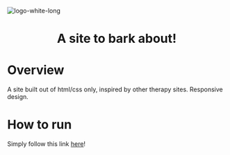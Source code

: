 ![logo-white-long](https://github.com/gagenotar/Therapup/assets/125597868/3bf56deb-17de-4a59-bf0e-54405f2b2de1)
<div align="center">
  <h1>
    A site to bark about!
  </h1> 
</div>

# Overview
A site built out of html/css only, inspired by other therapy sites. Responsive design.

# How to run
Simply follow this link [here](https://gagenotargiacomo.com)!
